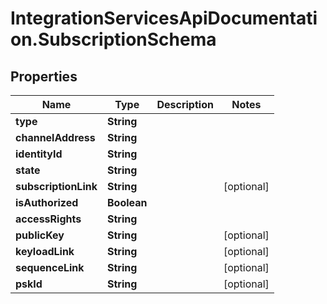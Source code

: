 # IntegrationServicesApiDocumentation.SubscriptionSchema

## Properties
Name | Type | Description | Notes
------------ | ------------- | ------------- | -------------
**type** | **String** |  | 
**channelAddress** | **String** |  | 
**identityId** | **String** |  | 
**state** | **String** |  | 
**subscriptionLink** | **String** |  | [optional] 
**isAuthorized** | **Boolean** |  | 
**accessRights** | **String** |  | 
**publicKey** | **String** |  | [optional] 
**keyloadLink** | **String** |  | [optional] 
**sequenceLink** | **String** |  | [optional] 
**pskId** | **String** |  | [optional] 
